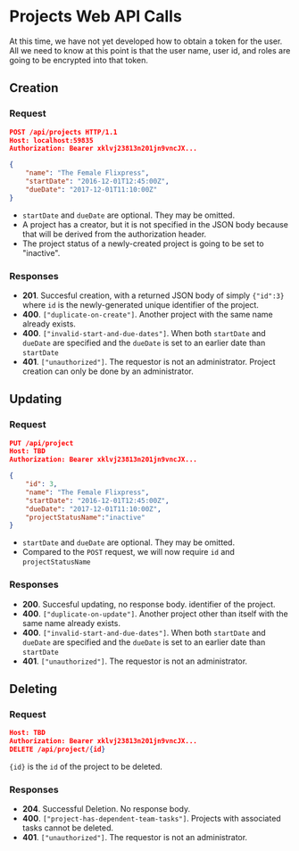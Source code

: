 ﻿# Projects Web API Calls

At this time, we have not yet developed how to obtain a token for the user. All we need to know at this point is that
the user name, user id, and roles are going to be encrypted into that token.

## Creation
### Request
```json
POST /api/projects HTTP/1.1
Host: localhost:59835
Authorization: Bearer xklvj23813n201jn9vncJX...

{
    "name": "The Female Flixpress",
    "startDate": "2016-12-01T12:45:00Z",
    "dueDate": "2017-12-01T11:10:00Z"
}
```
- `startDate` and `dueDate` are optional. They may be omitted.
- A project has a creator, but it is not specified in the JSON body because that will be derived from the authorization
header.
- The project status of a newly-created project is going to be set to "inactive".

### Responses
- **201**. Succesful creation, with a returned JSON body of simply `{"id":3}` where `id` is the newly-generated unique
identifier of the project.
- **400**. `["duplicate-on-create"]`. Another project with the same name already exists.
- **400**. `["invalid-start-and-due-dates"]`. When both `startDate` and `dueDate` are specified and the `dueDate` is
set to an earlier date than `startDate`
- **401**. `["unauthorized"]`. The requestor is not an administrator. Project creation can only be done by an administrator.

## Updating

### Request
```json
PUT /api/project
Host: TBD
Authorization: Bearer xklvj23813n201jn9vncJX...

{
    "id": 3,
    "name": "The Female Flixpress",
    "startDate": "2016-12-01T12:45:00Z",
    "dueDate": "2017-12-01T11:10:00Z",
    "projectStatusName":"inactive"
}
```
- `startDate` and `dueDate` are optional. They may be omitted.
- Compared to the `POST` request, we will now require `id` and `projectStatusName`

### Responses
- **200**. Succesful updating, no response body.
identifier of the project.
- **400**. `["duplicate-on-update"]`. Another project other than itself with the same name already exists.
- **400**. `["invalid-start-and-due-dates"]`. When both `startDate` and `dueDate` are specified and the `dueDate` is
set to an earlier date than `startDate`
- **401**. `["unauthorized"]`. The requestor is not an administrator.

## Deleting

### Request
```json
Host: TBD
Authorization: Bearer xklvj23813n201jn9vncJX...
DELETE /api/project/{id}
```
`{id}` is the `id` of the project to be deleted.

### Responses
- **204**. Successful Deletion. No response body.
- **400**. `["project-has-dependent-team-tasks"]`. Projects with associated tasks cannot be deleted.
- **401**. `["unauthorized"]`. The requestor is not an administrator.